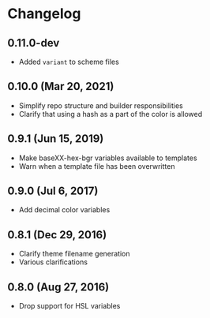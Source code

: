 # Changelog

## 0.11.0-dev

- Added `variant` to scheme files

## 0.10.0 (Mar 20, 2021)

- Simplify repo structure and builder responsibilities
- Clarify that using a hash as a part of the color is allowed

## 0.9.1 (Jun 15, 2019)

- Make baseXX-hex-bgr variables available to templates
- Warn when a template file has been overwritten

## 0.9.0 (Jul 6, 2017)

- Add decimal color variables

## 0.8.1 (Dec 29, 2016)

- Clarify theme filename generation
- Various clarifications

## 0.8.0 (Aug 27, 2016)

- Drop support for HSL variables
